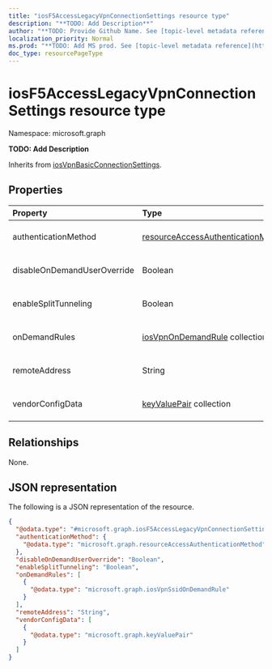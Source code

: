 ```yaml
---
title: "iosF5AccessLegacyVpnConnectionSettings resource type"
description: "**TODO: Add Description**"
author: "**TODO: Provide Github Name. See [topic-level metadata reference](https://msgo.azurewebsites.net/add/document/guidelines/metadata.html#topic-level-metadata)**"
localization_priority: Normal
ms.prod: "**TODO: Add MS prod. See [topic-level metadata reference](https://msgo.azurewebsites.net/add/document/guidelines/metadata.html#topic-level-metadata)**"
doc_type: resourcePageType
---
```


# iosF5AccessLegacyVpnConnectionSettings resource type

Namespace: microsoft.graph

**TODO: Add Description**


Inherits from [iosVpnBasicConnectionSettings](../resources/iosvpnbasicconnectionsettings.md).

## Properties
|Property|Type|Description|
|:---|:---|:---|
|authenticationMethod|[resourceAccessAuthenticationMethod](../resources/intune-resourceaccessauthenticationmethod.md)|**TODO: Add Description** Inherited from [iosVpnBasicConnectionSettings](../resources/intune-iosvpnbasicconnectionsettings.md)|
|disableOnDemandUserOverride|Boolean|**TODO: Add Description** Inherited from [iosVpnBasicConnectionSettings](../resources/intune-iosvpnbasicconnectionsettings.md)|
|enableSplitTunneling|Boolean|**TODO: Add Description** Inherited from [iosVpnBasicConnectionSettings](../resources/intune-iosvpnbasicconnectionsettings.md)|
|onDemandRules|[iosVpnOnDemandRule](../resources/intune-iosvpnondemandrule.md) collection|**TODO: Add Description** Inherited from [iosVpnBasicConnectionSettings](../resources/intune-iosvpnbasicconnectionsettings.md)|
|remoteAddress|String|**TODO: Add Description** Inherited from [iosVpnBasicConnectionSettings](../resources/intune-iosvpnbasicconnectionsettings.md)|
|vendorConfigData|[keyValuePair](../resources/synchronization-keyvaluepair.md) collection|**TODO: Add Description** Inherited from [iosVpnBasicConnectionSettings](../resources/intune-iosvpnbasicconnectionsettings.md)|

## Relationships
None.

## JSON representation
The following is a JSON representation of the resource.
<!-- {
  "blockType": "resource",
  "@odata.type": "microsoft.graph.iosF5AccessLegacyVpnConnectionSettings"
}
-->
``` json
{
  "@odata.type": "#microsoft.graph.iosF5AccessLegacyVpnConnectionSettings",
  "authenticationMethod": {
    "@odata.type": "microsoft.graph.resourceAccessAuthenticationMethod"
  },
  "disableOnDemandUserOverride": "Boolean",
  "enableSplitTunneling": "Boolean",
  "onDemandRules": [
    {
      "@odata.type": "microsoft.graph.iosVpnSsidOnDemandRule"
    }
  ],
  "remoteAddress": "String",
  "vendorConfigData": [
    {
      "@odata.type": "microsoft.graph.keyValuePair"
    }
  ]
}
```

